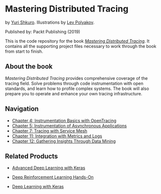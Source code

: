 # Mastering Distributed Tracing

by [Yuri Shkuro](https://www.shkuro.com). Illustrations by [Lev Polyakov](https://polyakovproductions.com/).

Published by: Packt Publishing (2019)

This is the code repository for the book _[Mastering Distributed Tracing](https://www.packtpub.com/networking-and-servers/mastering-distributed-tracing?utm_source=github&utm_medium=repository&utm_campaign=9781788628464)_. It contains all the supporting project files necessary to work through the book from start to finish.

## About the book

_Mastering Distributed Tracing_ provides comprehensive coverage of the tracing field. Solve problems through code instrumentation with open standards, and learn how to profile complex systems. The book will also prepare you to operate and enhance your own tracing infrastructure.

## Navigation

* [Chapter 4: Instrumentation Basics with OpenTracing](./Chapter04)
* [Chapter 5: Instrumentation of Asynchronous Applications](./Chapter05)
* [Chapter 7: Tracing with Service Mesh](./Chapter07)
* [Chapter 11: Integration with Metrics and Logs](./Chapter11)
* [Chapter 12: Gathering Insights Through Data Mining](./Chapter12)

## Related Products

* [Advanced Deep Learning with Keras](https://www.packtpub.com/big-data-and-business-intelligence/advanced-deep-learning-keras?utm_source=github&utm_medium=repository&utm_campaign=9781788629416)

* [Deep Reinforcement Learning Hands-On](https://www.packtpub.com/big-data-and-business-intelligence/deep-reinforcement-learning-hands?utm_source=github&utm_medium=repository&utm_campaign=9781788834247)

* [Deep Learning with Keras](https://www.packtpub.com/big-data-and-business-intelligence/deep-learning-keras?utm_source=github&utm_medium=repository&utm_campaign=9781787128422)
